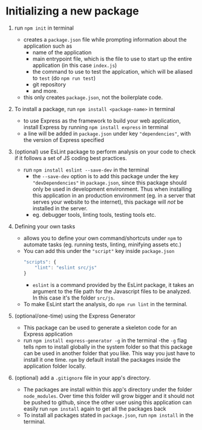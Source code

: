 # Initializing a new package

1. run `npm init` in terminal
	- creates a `package.json` file while prompting information about the application such as
		- name of the application
		- main entrypoint file, which is the file to use to start up the entire application (in this case `index.js`)
		- the command to use to test the applcation, which will be aliased to `test` (do `npm run test`)
		- git repository
		- and more.
	- this only creates `package.json`, not the boilerplate code.

2. To install a package, run `npm install <package-name>` in terminal
	- to use Express as the framework to build your web application, install Express by running `npm install express` in terminal
	- a line will be added in `package.json` under key `"dependencies"`, with the version of Express specified

3. (optional) use EsLint package to perform analysis on your code to check if it follows a set of JS coding best practices.
	- run `npm install eslint --save-dev` in the terminal
		- the `--save-dev` option is to add this package under the key `"devDependencies"` in `package.json`, since this package should only be used in development environment. Thus when installing this application in an production environment (eg. in a server that serves your website to the internet), this package will *not* be installed in the server.
		- eg. debugger tools, linting tools, testing tools etc.

4. Defining your own tasks
	- allows you to define your own command/shortcuts under `npm` to automate tasks (eg. running tests, linting, minifying assets etc.)
	- You can add this under the `"script"` key inside `package.json`
		```javascript
		"scripts": {
			"lint": "eslint src/js"
		}
		```
		- `eslint` is a command provided by the EsLint package, it takes an argument to the file path for the Javascript files to be analyzed. In this case it's the folder `src/js`.
	- To make EsLint start the analysis, do `npm run lint` in the terminal.

5. (optional/one-time) using the Express Generator
	- This package can be used to generate a skeleton code for an Express application 
	- run `npm install express-generator -g` in the terminal
		-the `-g` flag tells npm to install globally in the system folder so that this package can be used in another folder that you like. This way you just have to install it one time. `npm` by default install the packages inside the application folder locally.

6. (optional) add a `.gitignore` file in your app's directory.
	- The packages are install within this app's directory under the folder `node_modules`. Over time this folder will grow bigger and it should not be pushed to github, since the other user using this application can easily run `npm install` again to get all the packages back
	- To install all packages stated in `package.json`, run `npm install` in the terminal.